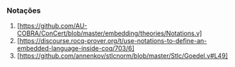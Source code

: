 ### Notações
1. [https://github.com/AU-COBRA/ConCert/blob/master/embedding/theories/Notations.v]
2. [https://discourse.rocq-prover.org/t/use-notations-to-define-an-embedded-language-inside-coq/703/6]
3. [https://github.com/annenkov/stlcnorm/blob/master/Stlc/Goedel.v#L49]

